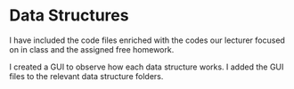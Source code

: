 # Data Structures

I have included the code files enriched with the codes our lecturer focused on in class and the assigned free homework.

I created a GUI to observe how each data structure works. I added the GUI files to the relevant data structure folders.

